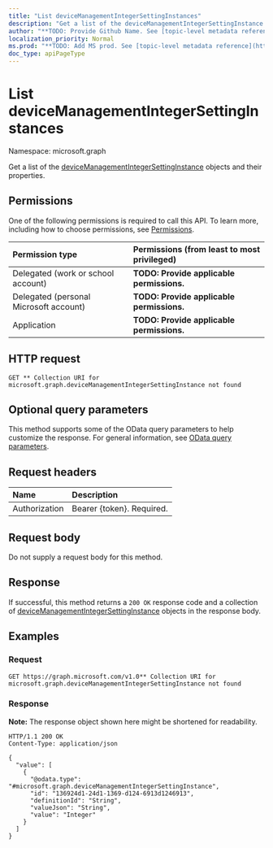```yaml
---
title: "List deviceManagementIntegerSettingInstances"
description: "Get a list of the deviceManagementIntegerSettingInstance objects and their properties."
author: "**TODO: Provide Github Name. See [topic-level metadata reference](https://msgo.azurewebsites.net/add/document/guidelines/metadata.html#topic-level-metadata)**"
localization_priority: Normal
ms.prod: "**TODO: Add MS prod. See [topic-level metadata reference](https://msgo.azurewebsites.net/add/document/guidelines/metadata.html#topic-level-metadata)**"
doc_type: apiPageType
---
```


# List deviceManagementIntegerSettingInstances
Namespace: microsoft.graph



Get a list of the [deviceManagementIntegerSettingInstance](../resources/devicemanagementintegersettinginstance.md) objects and their properties.

## Permissions
One of the following permissions is required to call this API. To learn more, including how to choose permissions, see [Permissions](/graph/permissions-reference).

|Permission type|Permissions (from least to most privileged)|
|:---|:---|
|Delegated (work or school account)|**TODO: Provide applicable permissions.**|
|Delegated (personal Microsoft account)|**TODO: Provide applicable permissions.**|
|Application|**TODO: Provide applicable permissions.**|

## HTTP request

<!-- {
  "blockType": "ignored"
}
-->
``` http
GET ** Collection URI for microsoft.graph.deviceManagementIntegerSettingInstance not found
```

## Optional query parameters
This method supports some of the OData query parameters to help customize the response. For general information, see [OData query parameters](/graph/query-parameters).

## Request headers
|Name|Description|
|:---|:---|
|Authorization|Bearer {token}. Required.|

## Request body
Do not supply a request body for this method.

## Response

If successful, this method returns a `200 OK` response code and a collection of [deviceManagementIntegerSettingInstance](../resources/devicemanagementintegersettinginstance.md) objects in the response body.

## Examples

### Request
<!-- {
  "blockType": "request",
  "name": "list_devicemanagementintegersettinginstance"
}
-->
``` http
GET https://graph.microsoft.com/v1.0** Collection URI for microsoft.graph.deviceManagementIntegerSettingInstance not found
```


### Response
**Note:** The response object shown here might be shortened for readability.
<!-- {
  "blockType": "response",
  "truncated": true,
  "@odata.type": "Collection(microsoft.graph.deviceManagementIntegerSettingInstance)"
}
-->
``` http
HTTP/1.1 200 OK
Content-Type: application/json

{
  "value": [
    {
      "@odata.type": "#microsoft.graph.deviceManagementIntegerSettingInstance",
      "id": "136924d1-24d1-1369-d124-6913d1246913",
      "definitionId": "String",
      "valueJson": "String",
      "value": "Integer"
    }
  ]
}
```

